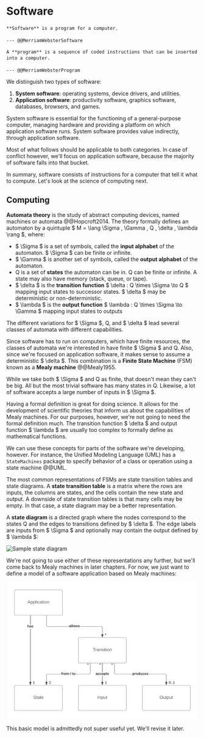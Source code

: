 # Software

```admonish tldr title="Definition"
**Software** is a program for a computer.

--- @@MerriamWebsterSoftware
```

```admonish tldr title="Definition"
A **program** is a sequence of coded instructions that can be inserted into a computer.

--- @@MerriamWebsterProgram
```

We distinguish two types of software:

1. **System software**: operating systems, device drivers, and utilities.
2. **Application software**: productivity software, graphics software, databases, browsers, and games.

System software is essential for the functioning of a general-purpose computer, managing hardware and providing a
platform on which application software runs.
System software provides value indirectly, through application software.

Most of what follows should be applicable to both categories.
In case of conflict however, we'll focus on application software, because the majority of software falls into that
bucket.

In summary, software consists of instructions for a computer that tell it what to compute.
Let's look at the science of computing next.


## Computing

**Automata theory** is the study of abstract computing devices, named machines or automata @@Hopcroft2014.
The theory formally defines an automaton by a quintuple $ M = \lang \Sigma , \Gamma , Q , \delta , \lambda \rang $,
where:

- $ \Sigma $ is a set of symbols, called the **input alphabet** of the automaton.
  $ \Sigma $ can be finite or infinite.
- $ \Gamma $ is another set of symbols, called the **output alphabet** of the automaton.
- Q is a set of **states** the automaton can be in.
  Q can be finite or infinite.
  A state may also have memory (stack, queue, or tape).
- $ \delta $ is the **transition function** $ \delta : Q \times \Sigma \to Q $ mapping input states to successor states.
  $ \delta $ may be deterministic or non-deterministic.
- $ \lambda $ is the **output function** $ \lambda : Q \times \Sigma \to \Gamma $ mapping input states to outputs

The different variations for $ \Sigma $, Q, and $ \delta $ lead several classes of automata with different capabilities.

Since software has to run on computers, which have finite resources, the classes of automata we're interested in
have finite $ \Sigma $ and Q.
Also, since we're focused on application software, it makes sense to assume a deterministic $ \delta $.
This combination is a **Finite State Machine** (FSM) known as a **Mealy machine** @@Mealy1955.

While we take both $ \Sigma $ and Q as finite, that doesn't mean they can't be big.
All but the most trivial software has many states in Q.
Likewise, a lot of software accepts a large number of inputs in $ \Sigma $.

Having a formal definition is great for doing science.
It allows for the development of scientific theories that inform us about the capabilities of Mealy machines.
For our purposes, however, we're not going to need the formal definition much.
The transition function $ \delta $ and output function $ \lambda $ are usually too complex to formally define as
mathematical functions.

We can use these concepts for parts of the software we're developing, however.
For instance, the Unified Modeling Language (UML) has a `StateMachines` package to specify behavior of a class
or operation using a state machine @@UML.

The most common representations of FSMs are state transition tables and state diagrams.
A **state transition table** is a matrix where the rows are inputs, the columns are states, and the cells contain
the new state and output.
A downside of state transition tables is that many cells may be empty.
In that case, a state diagram may be a better representation.

A **state diagram** is a directed graph where the nodes correspond to the states Q and the edges to transitions
defined by $ \delta $.
The edge labels are inputs from $ \Sigma $ and optionally may contain the output defined by $ \lambda $:

![Sample state diagram](https://i.stack.imgur.com/E8i9t.png)

We're not going to use either of these representations any further, but we'll come back to Mealy machines in
later chapters.
For now, we just want to define a model of a software application based on Mealy machines:

![Model of application based on Mealy machine](app-model-mealy.png)

This basic model is admittedly not super useful yet.
We'll revise it later.
